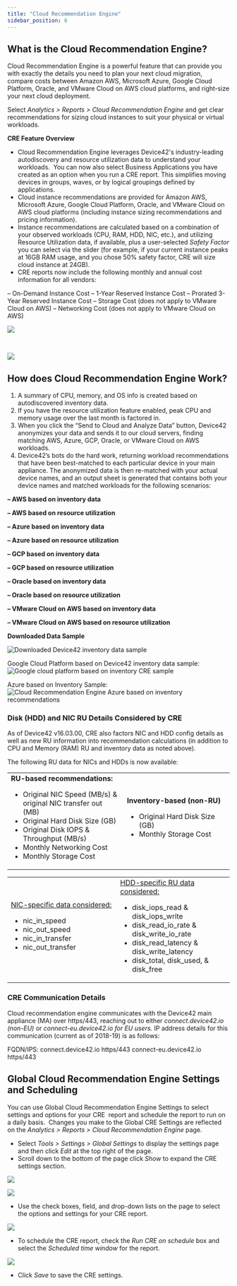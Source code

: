 ```yaml
---
title: "Cloud Recommendation Engine"
sidebar_position: 6
---
```


## What is the Cloud Recommendation Engine?

Cloud Recommendation Engine is a powerful feature that can provide you with exactly the details you need to plan your next cloud migration, compare costs between Amazon AWS, Microsoft Azure, Google Cloud Platform, Oracle, and VMware Cloud on AWS cloud platforms, and right-size your next cloud deployment.

Select _Analytics > Reports > Cloud Recommendation Engine_ and get clear recommendations for sizing cloud instances to suit your physical or virtual workloads.

**CRE Feature Overview**

- Cloud Recommendation Engine leverages Device42's industry-leading autodiscovery and resource utilization data to understand your workloads.  You can now also select Business Applications you have created as an option when you run a CRE report. This simplifies moving devices in groups, waves, or by logical groupings defined by applications.
- Cloud instance recommendations are provided for Amazon AWS, Microsoft Azure, Google Cloud Platform, Oracle, and VMware Cloud on AWS cloud platforms (including instance sizing recommendations and pricing information).
- Instance recommendations are calculated based on a combination of your observed workloads (CPU, RAM, HDD, NIC, etc.), and utilizing Resource Utilization data, if available, plus a user-selected _Safety Factor_ you can select via the slider (for example, if your current instance peaks at 16GB RAM usage, and you chose 50% safety factor, CRE will size cloud instance at 24GB).
- CRE reports now include the following monthly and annual cost information for all vendors:

– On-Demand Instance Cost – 1-Year Reserved Instance Cost – Prorated 3-Year Reserved Instance Cost – Storage Cost (does not apply to VMware Cloud on AWS) – Networking Cost (does not apply to VMware Cloud on AWS)

![](/assets/images/WEB-606_CRE-Setup.png)

 

![](/assets/images/CRE_Bottom-of-Page.png)

## How does Cloud Recommendation Engine Work?

1. A summary of CPU, memory, and OS info is created based on autodiscovered inventory data.
2. If you have the resource utilization feature enabled, peak CPU and memory usage over the last month is factored in.
3. When you click the “Send to Cloud and Analyze Data” button, Device42 anonymizes your data and sends it to our cloud servers, finding matching AWS, Azure, GCP, Oracle, or VMware Cloud on AWS workloads.
4. Device42’s bots do the hard work, returning workload recommendations that have been best-matched to each particular device in your main appliance. The anonymized data is then re-matched with your actual device names, and an output sheet is generated that contains both your device names and matched workloads for the following scenarios:

**– AWS based on inventory data**

**– AWS based on resource utilization**

**– Azure based on inventory data**

**– Azure based on resource utilization**

**– GCP based on inventory data**

**– GCP based on resource utilization**

**– Oracle based on inventory data**

**– Oracle based on resource utilization**

**– VMware Cloud on AWS based on inventory data**

**– VMware Cloud on AWS based on resource utilization**

**Downloaded Data Sample**

![Downloaded Device42 inventory data sample](/assets/images/inventory-data-sample.png)

Google Cloud Platform based on Device42 inventory data sample: ![Google cloud platform based on inventory CRE sample](/assets/images/Google-Cloud-Platform-based-on-inventory-example.png)

Azure based on Inventory Sample: ![Cloud Recommendation Engine Azure based on inventory recommendations](/assets/images/Azure-based-on-inventory-example.png)

### Disk (HDD) and NIC RU Details Considered by CRE

As of Device42 v16.03.00, CRE also factors NIC and HDD config details as well as new RU information into recommendation calculations (in addition to CPU and Memory (RAM) RU and inventory data as noted above).

The following RU data for NICs and HDDs is now available:

<table><tbody><tr><td width="312"><b>RU-based recommendations:</b><ul><li>Original NIC Speed (MB/s) &amp; original NIC transfer out (MB)</li><li>Original Hard Disk Size (GB)</li><li>Original Disk IOPS &amp; Throughput (MB/s)</li><li>Monthly Networking Cost</li><li>Monthly Storage Cost</li></ul></td><td width="312"><b>Inventory-based (non-RU)</b><ul><li>Original Hard Disk Size (GB)</li><li>Monthly Storage Cost</li></ul></td></tr></tbody></table>

<table><tbody><tr><td width="312"><u>NIC-specific data considered:</u><ul><li>nic_in_speed</li><li>nic_out_speed</li><li>nic_in_transfer</li><li>nic_out_transfer</li></ul></td><td width="312"><u>HDD-specific RU data considered:</u><ul><li>disk_iops_read &amp; disk_iops_write</li><li>disk_read_io_rate &amp; disk_write_io_rate</li><li>disk_read_latency &amp; disk_write_latency</li><li>disk_total, disk_used, &amp; disk_free</li></ul></td></tr></tbody></table>

### CRE Communication Details

Cloud recommendation engine communicates with the Device42 main appliance (MA) over https/443, reaching out to either _connect.device42.io (non-EU)_ or _connect-eu.device42.io for EU users._ IP address details for this communication (current as of 2018-19) is as follows:

FQDN/IPS: 
connect.device42.io  https/443
connect-eu.device42.io https/443

## Global Cloud Recommendation Engine Settings and Scheduling

You can use Global Cloud Recommendation Engine Settings to select settings and options for your CRE  report and schedule the report to run on a daily basis.  Changes you make to the Global CRE Settings are reflected on the _Analytics > Reports > Cloud Recommendation Engine_ page.

- Select _Tools > Settings > Global Settings_ to display the settings page and then click _Edit_ at the top right of the page.
- Scroll down to the bottom of the page click _Show_ to expand the CRE settings section.

![](/assets/images/WEB-641_CRE-Global-Settings-Tab.png)

![](/assets/images/WEB-641_CRE-Global-Settings-General-Fields.png)

- Use the check boxes, field, and drop-down lists on the page to select the options and settings for your CRE report.

![](/assets/images/WEB-641_CRE-Global-Settings-Pick-Lists.png)

- To schedule the CRE report, check the _Run CRE on schedule_ box and select the _Scheduled time window_ for the report.

![](/assets/images/WEB-641_CRE-Global-Settings-Schedule-Fields.png)

- Click _Save_ to save the CRE settings.
